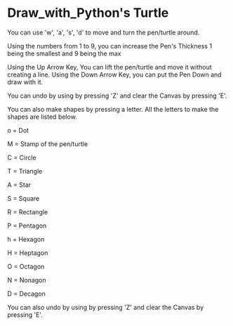 # Draw_with_Python's Turtle

You can use 'w', 'a', 's', 'd' to move and turn the pen/turtle around.

Using the numbers from 1 to 9, you can increase the Pen's Thickness 1 being the smallest and 9 being the max

Using the Up Arrow Key, You can lift the pen/turtle and move it without creating a line. Using the Down Arrow Key, you can put the Pen Down and draw with it. 

You can undo by using by pressing 'Z' and clear the Canvas by pressing 'E'.

You can also make shapes by pressing a letter. All the letters to make the shapes are listed below.

o = Dot 





M = Stamp of the pen/turtle






C = Circle






T = Triangle







A = Star







S = Square







R = Rectangle







P = Pentagon







h = Hexagon






H = Heptagon






O = Octagon





N = Nonagon






D = Decagon

You can also undo by using by pressing 'Z' and clear the Canvas by pressing 'E'.
